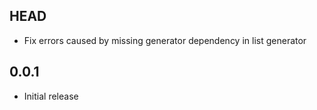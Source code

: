 ## HEAD

- Fix errors caused by missing generator dependency in list generator

## 0.0.1

- Initial release
